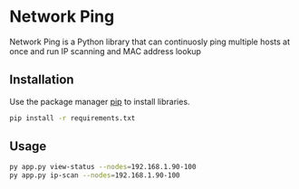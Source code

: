 # Network Ping

Network Ping is a Python library that can continuosly ping multiple hosts at once and run IP scanning and MAC address lookup

## Installation

Use the package manager [pip](https://pip.pypa.io/en/stable/) to install libraries.

```bash
pip install -r requirements.txt
```

## Usage

```bash
py app.py view-status --nodes=192.168.1.90-100
py app.py ip-scan --nodes=192.168.1.90-100
```
